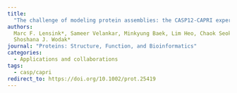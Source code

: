 ```yaml
---
title:
  "The challenge of modeling protein assemblies: the CASP12-CAPRI experiment"
authors:
  Marc F. Lensink*, Sameer Velankar, Minkyung Baek, Lim Heo, Chaok Seok and
  Shoshana J. Wodak*
journal: "Proteins: Structure, Function, and Bioinformatics"
categories:
  - Applications and collaborations
tags:
  - casp/capri
redirect_to: https://doi.org/10.1002/prot.25419
---
```

